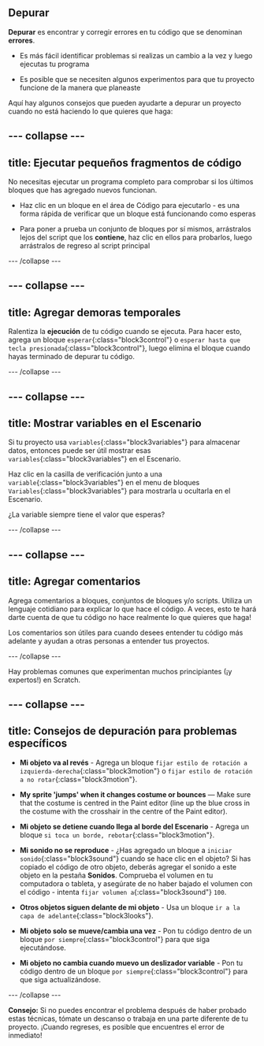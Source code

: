 ## Depurar

**Depurar** es encontrar y corregir errores en tu código que se denominan **errores**.

* Es más fácil identificar problemas si realizas un cambio a la vez y luego ejecutas tu programa

* Es posible que se necesiten algunos experimentos para que tu proyecto funcione de la manera que planeaste

Aquí hay algunos consejos que pueden ayudarte a depurar un proyecto cuando no está haciendo lo que quieres que haga:

--- collapse ---
---
title: Ejecutar pequeños fragmentos de código
---

No necesitas ejecutar un programa completo para comprobar si los últimos bloques que has agregado nuevos funcionan.

* Haz clic en un bloque en el área de Código para ejecutarlo - es una forma rápida de verificar que un bloque está funcionando como esperas

* Para poner a prueba un conjunto de bloques por sí mismos, arrástralos lejos del script que los **contiene**, haz clic en ellos para probarlos, luego arrástralos de regreso al script principal

--- /collapse ---

--- collapse ---
---
title: Agregar demoras temporales
---

Ralentiza la **ejecución** de tu código cuando se ejecuta. Para hacer esto, agrega un bloque `esperar`{:class="block3control"} o `esperar hasta que tecla presionada`{:class="block3control"}, luego elimina el bloque cuando hayas terminado de depurar tu código.

--- /collapse ---

--- collapse ---
---
title: Mostrar variables en el Escenario
---

Si tu proyecto usa `variables`{:class="block3variables"} para almacenar datos, entonces puede ser útil mostrar esas `variables`{:class="block3variables"} en el Escenario.

Haz clic en la casilla de verificación junto a una `variable`{:class="block3variables"} en el menu de bloques `Variables`{:class="block3variables"} para mostrarla u ocultarla en el Escenario.

¿La variable siempre tiene el valor que esperas?

--- /collapse ---

--- collapse ---
---
title: Agregar comentarios
---

Agrega comentarios a bloques, conjuntos de bloques y/o scripts. Utiliza un lenguaje cotidiano para explicar lo que hace el código. A veces, esto te hará darte cuenta de que tu código no hace realmente lo que quieres que haga!

Los comentarios son útiles para cuando desees entender tu código más adelante y ayudan a otras personas a entender tus proyectos.

--- /collapse ---


Hay problemas comunes que experimentan muchos principiantes (¡y expertos!) en Scratch.

--- collapse ---
---
title: Consejos de depuración para problemas específicos
---

+ **Mi objeto va al revés** - Agrega un bloque `fijar estilo de rotación a izquierda-derecha`{:class="block3motion"} o `fijar estilo de rotación a no rotar`{:class="block3motion"}.

+ **My sprite 'jumps' when it changes costume or bounces** — Make sure that the costume is centred in the Paint editor (line up the blue cross in the costume with the crosshair in the centre of the Paint editor).

+ **Mi objeto se detiene cuando llega al borde del Escenario** - Agrega un bloque `si toca un borde, rebotar`{:class="block3motion"}.

+ **Mi sonido no se reproduce** - ¿Has agregado un bloque a `iniciar sonido`{:class="block3sound"} cuando se hace clic en el objeto? Si has copiado el código de otro objeto, deberás agregar el sonido a este objeto en la pestaña **Sonidos**. Comprueba el volumen en tu computadora o tableta, y asegúrate de no haber bajado el volumen con el código - intenta `fijar volumen a`{:class="block3sound"} `100`.

+ **Otros objetos siguen delante de mi objeto** - Usa un bloque `ir a la capa de adelante`{:class="block3looks"}.

+ **Mi objeto solo se mueve/cambia una vez** - Pon tu código dentro de un bloque `por siempre`{:class="block3control"} para que siga ejecutándose.

+ **Mi objeto no cambia cuando muevo un deslizador variable** - Pon tu código dentro de un bloque `por siempre`{:class="block3control"} para que siga actualizándose.

--- /collapse ---

**Consejo:** Si no puedes encontrar el problema después de haber probado estas técnicas, tómate un descanso o trabaja en una parte diferente de tu proyecto. ¡Cuando regreses, es posible que encuentres el error de inmediato!

